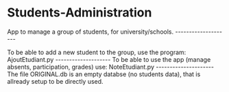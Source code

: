 # Students-Administration
App to manage a group of students, for university/schools. --------------------

To be able to add a new student to the group, use the program: AjoutEtudiant.py --------------------
To be able to use the app (manage absents, participation, grades) use: NoteEtudiant.py ---------------------
The file ORIGINAL.db is an empty databse (no students data), that is allready setup to be directly used. 
